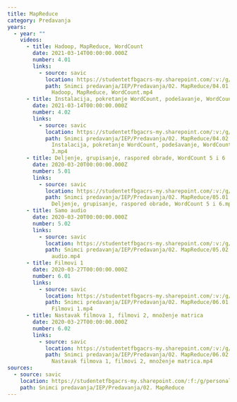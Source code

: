 ```yaml
---
title: MapReduce
category: Predavanja
years:
  - year: ""
    videos:
      - title: Hadoop, MapReduce, WordCount
        date: 2021-03-14T00:00:00.000Z
        number: 4.01
        links:
          - source: savic
            location: https://studentetfbgacrs-my.sharepoint.com/:v:/g/personal/sa190595d_student_etf_bg_ac_rs/EYRoV02Se21CjZnw3TTpsCYBFoJ3wv5OVLKXyzQUoznJhA
            path: Snimci predavanja/IEP/Predavanja/02. MapReduce/04.01 - 2021-03-14 -
              Hadoop, MapReduce, WordCount.mp4
      - title: Instalacija, pokretanje WordCount, podešavanje, WordCount 2 i 3
        date: 2021-03-14T00:00:00.000Z
        number: 4.02
        links:
          - source: savic
            location: https://studentetfbgacrs-my.sharepoint.com/:v:/g/personal/sa190595d_student_etf_bg_ac_rs/EaNmf0hbMB1BkIb0437zNZMBQA5hBt1k06xXwOvmJAc4sQ
            path: Snimci predavanja/IEP/Predavanja/02. MapReduce/04.02 - 2021-03-14 -
              Instalacija, pokretanje WordCount, podešavanje, WordCount 2 i
              3.mp4
      - title: Deljenje, grupisanje, raspored obrade, WordCount 5 i 6
        date: 2020-03-20T00:00:00.000Z
        number: 5.01
        links:
          - source: savic
            location: https://studentetfbgacrs-my.sharepoint.com/:v:/g/personal/sa190595d_student_etf_bg_ac_rs/Ees1XS3SOYpEhfCoUEeD4MMBX9SW2ObROSzV0Jq9qyDFAQ
            path: Snimci predavanja/IEP/Predavanja/02. MapReduce/05.01 - 2020-03-20 -
              Deljenje, grupisanje, raspored obrade, WordCount 5 i 6.mp4
      - title: Samo audio
        date: 2020-03-20T00:00:00.000Z
        number: 5.02
        links:
          - source: savic
            location: https://studentetfbgacrs-my.sharepoint.com/:v:/g/personal/sa190595d_student_etf_bg_ac_rs/EejBsHe-tz9LvdxdixwrjpkBaFgAnJW9lm6Vn8a1xs2xcA
            path: Snimci predavanja/IEP/Predavanja/02. MapReduce/05.02 - 2020-03-20 - Samo
              audio.mp4
      - title: Filmovi 1
        date: 2020-03-27T00:00:00.000Z
        number: 6.01
        links:
          - source: savic
            location: https://studentetfbgacrs-my.sharepoint.com/:v:/g/personal/sa190595d_student_etf_bg_ac_rs/EcV4Zaay9TBEo2MwRq4mCXABckFuLd8OOm_lB96lBlB8NQ
            path: Snimci predavanja/IEP/Predavanja/02. MapReduce/06.01 - 2020-03-27 -
              Filmovi 1.mp4
      - title: Nastavak filmova 1, filmovi 2, množenje matrica
        date: 2020-03-27T00:00:00.000Z
        number: 6.02
        links:
          - source: savic
            location: https://studentetfbgacrs-my.sharepoint.com/:v:/g/personal/sa190595d_student_etf_bg_ac_rs/EQ-dzzmZnB1AmdW8TDSC0DcB1RbHl37eeTPw8TA6s2dSvw
            path: Snimci predavanja/IEP/Predavanja/02. MapReduce/06.02 - 2020-03-27 -
              Nastavak filmova 1, filmovi 2, množenje matrica.mp4
sources:
  - source: savic
    location: https://studentetfbgacrs-my.sharepoint.com/:f:/g/personal/sa190595d_student_etf_bg_ac_rs/EoPYr2iK_AlIg3cvqf0EDtUBX_nM3_J2dkT7vPCAA2f72w
    path: Snimci predavanja/IEP/Predavanja/02. MapReduce
---
```



